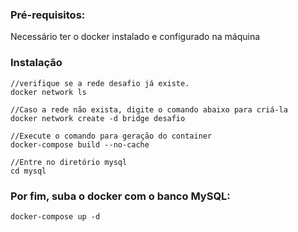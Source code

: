 
### Pré-requisitos:
Necessário ter o docker instalado e configurado na máquina
    
### Instalação

    //verifique se a rede desafio já existe.
    docker network ls

    //Caso a rede não exista, digite o comando abaixo para criá-la
    docker network create -d bridge desafio

    //Execute o comando para geração do container
    docker-compose build --no-cache

    //Entre no diretório mysql
    cd mysql

### Por fim, suba o docker com o banco MySQL:
    docker-compose up -d




